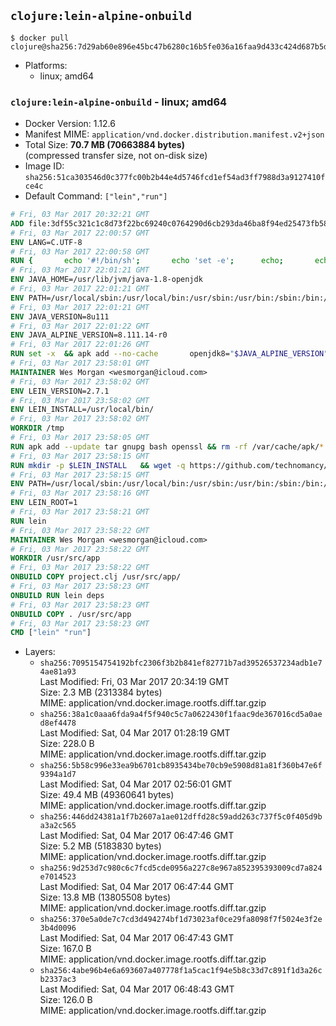 ## `clojure:lein-alpine-onbuild`

```console
$ docker pull clojure@sha256:7d29ab60e896e45bc47b6280c16b5fe036a16faa9d433c424d687b5df4e649e5
```

-	Platforms:
	-	linux; amd64

### `clojure:lein-alpine-onbuild` - linux; amd64

-	Docker Version: 1.12.6
-	Manifest MIME: `application/vnd.docker.distribution.manifest.v2+json`
-	Total Size: **70.7 MB (70663884 bytes)**  
	(compressed transfer size, not on-disk size)
-	Image ID: `sha256:51ca303546d0c377fc00b2b44e4d5746fcd1ef54ad3ff7988d3a9127410fce4c`
-	Default Command: `["lein","run"]`

```dockerfile
# Fri, 03 Mar 2017 20:32:21 GMT
ADD file:3df55c321c1c8d73f22bc69240c0764290d6cb293da46ba8f94ed25473fb5853 in / 
# Fri, 03 Mar 2017 22:00:57 GMT
ENV LANG=C.UTF-8
# Fri, 03 Mar 2017 22:00:58 GMT
RUN { 		echo '#!/bin/sh'; 		echo 'set -e'; 		echo; 		echo 'dirname "$(dirname "$(readlink -f "$(which javac || which java)")")"'; 	} > /usr/local/bin/docker-java-home 	&& chmod +x /usr/local/bin/docker-java-home
# Fri, 03 Mar 2017 22:01:21 GMT
ENV JAVA_HOME=/usr/lib/jvm/java-1.8-openjdk
# Fri, 03 Mar 2017 22:01:21 GMT
ENV PATH=/usr/local/sbin:/usr/local/bin:/usr/sbin:/usr/bin:/sbin:/bin:/usr/lib/jvm/java-1.8-openjdk/jre/bin:/usr/lib/jvm/java-1.8-openjdk/bin
# Fri, 03 Mar 2017 22:01:21 GMT
ENV JAVA_VERSION=8u111
# Fri, 03 Mar 2017 22:01:22 GMT
ENV JAVA_ALPINE_VERSION=8.111.14-r0
# Fri, 03 Mar 2017 22:01:26 GMT
RUN set -x 	&& apk add --no-cache 		openjdk8="$JAVA_ALPINE_VERSION" 	&& [ "$JAVA_HOME" = "$(docker-java-home)" ]
# Fri, 03 Mar 2017 23:58:01 GMT
MAINTAINER Wes Morgan <wesmorgan@icloud.com>
# Fri, 03 Mar 2017 23:58:02 GMT
ENV LEIN_VERSION=2.7.1
# Fri, 03 Mar 2017 23:58:02 GMT
ENV LEIN_INSTALL=/usr/local/bin/
# Fri, 03 Mar 2017 23:58:02 GMT
WORKDIR /tmp
# Fri, 03 Mar 2017 23:58:05 GMT
RUN apk add --update tar gnupg bash openssl && rm -rf /var/cache/apk/*
# Fri, 03 Mar 2017 23:58:15 GMT
RUN mkdir -p $LEIN_INSTALL   && wget -q https://github.com/technomancy/leiningen/archive/$LEIN_VERSION.tar.gz   && echo "Comparing archive checksum ..."   && echo "876221e884780c865c2ce5c9aa5675a7cae9f215 *$LEIN_VERSION.tar.gz" | sha1sum -c -   && mkdir ./leiningen   && tar -xzf $LEIN_VERSION.tar.gz  -C ./leiningen/ --strip-components=1   && mv leiningen/bin/lein-pkg $LEIN_INSTALL/lein   && rm -rf $LEIN_VERSION.tar.gz ./leiningen   && chmod 0755 $LEIN_INSTALL/lein   && wget -q https://github.com/technomancy/leiningen/releases/download/$LEIN_VERSION/leiningen-$LEIN_VERSION-standalone.zip   && wget -q https://github.com/technomancy/leiningen/releases/download/$LEIN_VERSION/leiningen-$LEIN_VERSION-standalone.zip.asc   && gpg --keyserver pool.sks-keyservers.net --recv-key 2E708FB2FCECA07FF8184E275A92E04305696D78   && echo "Verifying Jar file signature ..."   && gpg --verify leiningen-$LEIN_VERSION-standalone.zip.asc   && rm leiningen-$LEIN_VERSION-standalone.zip.asc   && mkdir -p /usr/share/java   && mv leiningen-$LEIN_VERSION-standalone.zip /usr/share/java/leiningen-$LEIN_VERSION-standalone.jar
# Fri, 03 Mar 2017 23:58:15 GMT
ENV PATH=/usr/local/sbin:/usr/local/bin:/usr/sbin:/usr/bin:/sbin:/bin:/usr/lib/jvm/java-1.8-openjdk/jre/bin:/usr/lib/jvm/java-1.8-openjdk/bin:/usr/local/bin/
# Fri, 03 Mar 2017 23:58:16 GMT
ENV LEIN_ROOT=1
# Fri, 03 Mar 2017 23:58:21 GMT
RUN lein
# Fri, 03 Mar 2017 23:58:22 GMT
MAINTAINER Wes Morgan <wesmorgan@icloud.com>
# Fri, 03 Mar 2017 23:58:22 GMT
WORKDIR /usr/src/app
# Fri, 03 Mar 2017 23:58:22 GMT
ONBUILD COPY project.clj /usr/src/app/
# Fri, 03 Mar 2017 23:58:23 GMT
ONBUILD RUN lein deps
# Fri, 03 Mar 2017 23:58:23 GMT
ONBUILD COPY . /usr/src/app
# Fri, 03 Mar 2017 23:58:23 GMT
CMD ["lein" "run"]
```

-	Layers:
	-	`sha256:7095154754192bfc2306f3b2b841ef82771b7ad39526537234adb1e74ae81a93`  
		Last Modified: Fri, 03 Mar 2017 20:34:19 GMT  
		Size: 2.3 MB (2313384 bytes)  
		MIME: application/vnd.docker.image.rootfs.diff.tar.gzip
	-	`sha256:38a1c0aaa6fda9a4f5f940c5c7a0622430f1faac9de367016cd5a0aed8ef4478`  
		Last Modified: Sat, 04 Mar 2017 01:28:19 GMT  
		Size: 228.0 B  
		MIME: application/vnd.docker.image.rootfs.diff.tar.gzip
	-	`sha256:5b58c996e33ea9b6701cb8935434be70cb9e5908d81a81f360b47e6f9394a1d7`  
		Last Modified: Sat, 04 Mar 2017 02:56:01 GMT  
		Size: 49.4 MB (49360641 bytes)  
		MIME: application/vnd.docker.image.rootfs.diff.tar.gzip
	-	`sha256:446dd24381a1f7b2607a1ae012dffd28c59add263c737f5c0f405d9ba3a2c565`  
		Last Modified: Sat, 04 Mar 2017 06:47:46 GMT  
		Size: 5.2 MB (5183830 bytes)  
		MIME: application/vnd.docker.image.rootfs.diff.tar.gzip
	-	`sha256:9d253d7c980c6c7fcd5cde0956a227c8e967a852395393009cd7a824e7014523`  
		Last Modified: Sat, 04 Mar 2017 06:47:44 GMT  
		Size: 13.8 MB (13805508 bytes)  
		MIME: application/vnd.docker.image.rootfs.diff.tar.gzip
	-	`sha256:370e5a0de7c7cd3d494274bf1d73023af0ce29fa8098f7f5024e3f2e3b4d0096`  
		Last Modified: Sat, 04 Mar 2017 06:47:43 GMT  
		Size: 167.0 B  
		MIME: application/vnd.docker.image.rootfs.diff.tar.gzip
	-	`sha256:4abe96b4e6a693607a407778f1a5cac1f94e5b8c33d7c891f1d3a26cb2337ac3`  
		Last Modified: Sat, 04 Mar 2017 06:48:43 GMT  
		Size: 126.0 B  
		MIME: application/vnd.docker.image.rootfs.diff.tar.gzip
